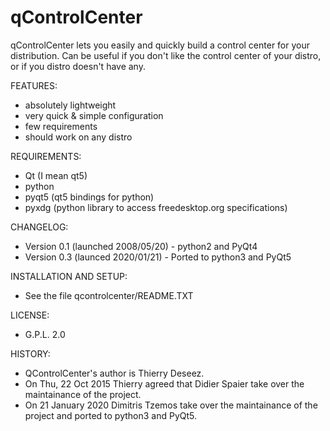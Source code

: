 # qControlCenter
qControlCenter lets you easily and quickly build a control center for your distribution. Can be useful if you don't like the control center of your distro, or if you distro doesn't have any.

FEATURES:
- absolutely lightweight
- very quick & simple configuration
- few requirements
- should work on any distro

REQUIREMENTS:
- Qt (I mean qt5)
- python
- pyqt5 (qt5 bindings for python)
- pyxdg (python library to access freedesktop.org specifications)

CHANGELOG:
- Version 0.1 (launched 2008/05/20) - python2 and PyQt4
- Version 0.3 (launced 2020/01/21) - Ported to python3 and PyQt5

INSTALLATION AND SETUP:
- See the file qcontrolcenter/README.TXT 

LICENSE:
- G.P.L. 2.0
 
HISTORY:
- QControlCenter's author is Thierry Deseez.
- On Thu, 22 Oct 2015 Thierry agreed that Didier Spaier take over the maintainance of the project.
- On 21 January 2020 Dimitris Tzemos take over the maintainance of the project and ported to python3 and PyQt5.

